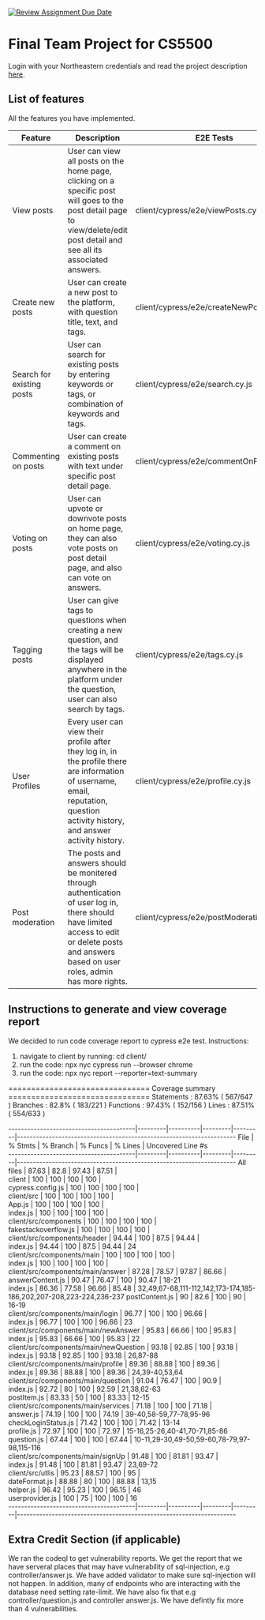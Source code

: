 [![Review Assignment Due Date](https://classroom.github.com/assets/deadline-readme-button-24ddc0f5d75046c5622901739e7c5dd533143b0c8e959d652212380cedb1ea36.svg)](https://classroom.github.com/a/37vDen4S)
# Final Team Project for CS5500

Login with your Northeastern credentials and read the project description [here](https://northeastern-my.sharepoint.com/:w:/g/personal/j_mitra_northeastern_edu/ETUqq9jqZolOr0U4v-gexHkBbCTAoYgTx7cUc34ds2wrTA?e=URQpeI).

## List of features

All the features you have implemented. 

| Feature   | Description     | E2E Tests      | Component Tests | Jest Tests     |
|-----------|-----------------|----------------|-----------------|----------------|
| View posts | User can view all posts on the home page, clicking on a specific post will goes to the post detail page to view/delete/edit post detail and see all its associated answers. | client/cypress/e2e/viewPosts.cy.js | client/cypress/component/indexPostList.cy.js, client/cypress/component/indexPostDetail.cy.js   | server/tests/question.test.js   |
| Create new posts | User can create a new post to the platform, with question title, text, and tags. | client/cypress/e2e/createNewPosts.cy.js |  client/cypress/component/indexCreatePost.cy.js   | server/tests/question.test.js    |
| Search for existing posts | User can search for existing posts by entering keywords or tags, or combination of keywords and tags. | client/cypress/e2e/search.cy.js | client/cypress/component/header.cy.js   | server/tests/question.test.js    |
| Commenting on posts | User can create a comment on existing posts with text under specific post detail page.   | client/cypress/e2e/commentOnPosts.cy.js | client/cypress/indexNewAnswer.cy.js    | server/tests/newAnswer.test.js   |
| Voting on posts | User can upvote or downvote posts on home page, they can also vote posts on post detail page, and also can vote on answers.  | client/cypress/e2e/voting.cy.js |  client/cypress/component/indexPostList.cy.js, client/cypress/component/indexPostDetail.cy.js   | server/tests/question.test.js    |
| Tagging posts | User can give tags to questions when creating a new question, and the tags will be displayed anywhere in the platform under the question, user can also search by tags. | client/cypress/e2e/tags.cy.js | client/cypress/component/indexCreatePost.cy.js    | server/tests/tags.test.js   |
| User Profiles | Every user can view their profile after they log in, in the profile there are information of username, email, reputation, question activity history, and answer activity history. | client/cypress/e2e/profile.cy.js| client/cypress/component/indexProfilePage.cy.js   |  |
| Post moderation | The posts and answers should be monitered through authentication of user log in, there should have limited access to edit or delete posts and answers based on user roles, admin has more rights.  | client/cypress/e2e/postModeration.cy.js | client/cypress/component/indexPostDetail.cy.js,  client/cypress/component/postItemPostItem.cy.js  | server/tests/question.test.js   |

## Instructions to generate and view coverage report 
We decided to run code coverage report to cypress e2e test.
Instructions: 
1. navigate to client by running:
    cd client/
2. run the code: 
    npx nyc cypress run --browser chrome
3. run the code:
    npx nyc report --reporter=text-summary

=============================== Coverage summary ===============================
Statements   : 87.63% ( 567/647 )
Branches     : 82.8% ( 183/221 )
Functions    : 97.43% ( 152/156 )
Lines        : 87.51% ( 554/633 )

----------------------------------------|---------|----------|---------|---------|---------------------------------------------------------------------
File                                    | % Stmts | % Branch | % Funcs | % Lines | Uncovered Line #s                                                   
----------------------------------------|---------|----------|---------|---------|---------------------------------------------------------------------
All files                               |   87.63 |     82.8 |   97.43 |   87.51 |                                                                     
 client                                 |     100 |      100 |     100 |     100 |                                                                     
  cypress.config.js                     |     100 |      100 |     100 |     100 |                                                                     
 client/src                             |     100 |      100 |     100 |     100 |                                                                     
  App.js                                |     100 |      100 |     100 |     100 |                                                                     
  index.js                              |     100 |      100 |     100 |     100 |                                                                     
 client/src/components                  |     100 |      100 |     100 |     100 |                                                                     
  fakestackoverflow.js                  |     100 |      100 |     100 |     100 |                                                                     
 client/src/components/header           |   94.44 |      100 |    87.5 |   94.44 |                                                                     
  index.js                              |   94.44 |      100 |    87.5 |   94.44 | 24                                                                  
 client/src/components/main             |     100 |      100 |     100 |     100 |                                                                     
  index.js                              |     100 |      100 |     100 |     100 |                                                                     
 client/src/components/main/answer      |   87.28 |    78.57 |   97.87 |   86.66 |                                                                     
  answerContent.js                      |   90.47 |    76.47 |     100 |   90.47 | 18-21                                                               
  index.js                              |   86.36 |    77.58 |   96.66 |   85.48 | 32,49,67-68,111-112,142,173-174,185-186,202,207-208,223-224,236-237 
  postContent.js                        |      90 |     82.6 |     100 |      90 | 16-19                                                               
 client/src/components/main/login       |   96.77 |      100 |     100 |   96.66 |                                                                     
  index.js                              |   96.77 |      100 |     100 |   96.66 | 23                                                                  
 client/src/components/main/newAnswer   |   95.83 |    66.66 |     100 |   95.83 |                                                                     
  index.js                              |   95.83 |    66.66 |     100 |   95.83 | 22                                                                  
 client/src/components/main/newQuestion |   93.18 |    92.85 |     100 |   93.18 |                                                                     
  index.js                              |   93.18 |    92.85 |     100 |   93.18 | 26,87-88                                                            
 client/src/components/main/profile     |   89.36 |    88.88 |     100 |   89.36 |                                                                     
  index.js                              |   89.36 |    88.88 |     100 |   89.36 | 24,39-40,53,64                                                      
 client/src/components/main/question    |   91.04 |    76.47 |     100 |    90.9 |                                                                     
  index.js                              |   92.72 |       80 |     100 |   92.59 | 21,38,62-63                                                         
  postItem.js                           |   83.33 |       50 |     100 |   83.33 | 12-15                                                               
 client/src/components/main/services    |   71.18 |      100 |     100 |   71.18 |                                                                     
  answer.js                             |   74.19 |      100 |     100 |   74.19 | 39-40,58-59,77-78,95-96                                             
  checkLoginStatus.js                   |   71.42 |      100 |     100 |   71.42 | 13-14                                                               
  profile.js                            |   72.97 |      100 |     100 |   72.97 | 15-16,25-26,40-41,70-71,85-86                                       
  question.js                           |   67.44 |      100 |     100 |   67.44 | 10-11,29-30,49-50,59-60,78-79,97-98,115-116                         
 client/src/components/main/signUp      |   91.48 |      100 |   81.81 |   93.47 |                                                                     
  index.js                              |   91.48 |      100 |   81.81 |   93.47 | 23,69-72                                                            
 client/src/utlis                       |   95.23 |    88.57 |     100 |      95 |                                                                     
  dateFormat.js                         |   88.88 |       80 |     100 |   88.88 | 13,15                                                               
  helper.js                             |   96.42 |    95.23 |     100 |   96.15 | 46                                                                  
  userprovider.js                       |     100 |       75 |     100 |     100 | 16                                                                  
----------------------------------------|---------|----------|---------|---------|---------------------------------------------------------------------

## Extra Credit Section (if applicable)
We ran the codeql to get vulnerability reports. We get the report that we have serveral places that may have vulnerability of sql-injection, e.g controller/answer.js.
We have added validator to make sure sql-injection will not happen. In addition, many of endpoints who are interacting with the database need setting rate-limit.
We have also fix that e.g controller/question.js and controller answer.js. We have defintly fix more than 4 vulnerabilities.

